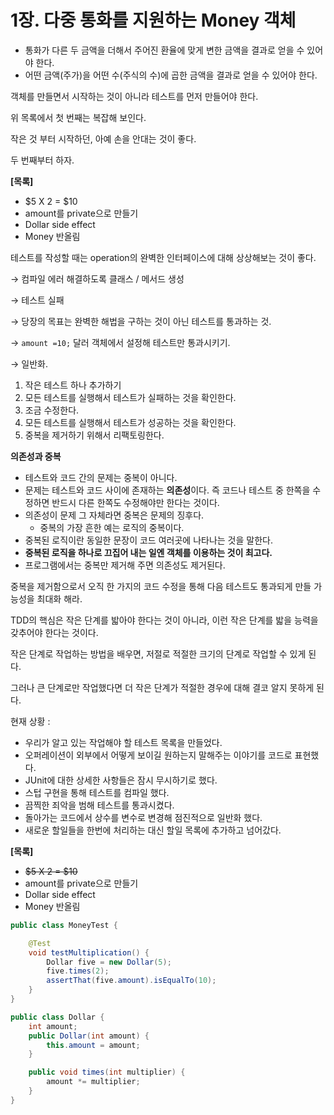# 1장. 다중 통화를 지원하는 Money 객체

- 통화가 다른 두 금액을 더해서 주어진 환율에 맞게 변한 금액을 결과로 얻을 수 있어야 한다.
- 어떤 금액(주가)을 어떤 수(주식의 수)에 곱한 금액을 결과로 얻을 수 있어야 한다.

객체를 만들면서 시작하는 것이 아니라 테스트를 먼저 만들어야 한다.

위 목록에서 첫 번째는 복잡해 보인다.

작은 것 부터 시작하던, 아예 손을 안대는 것이 좋다.

두 번째부터 하자.

**[목록]**

- $5 X 2 = $10
- amount를 private으로 만들기
- Dollar side effect
- Money 반올림

테스트를 작성할 때는 operation의 완벽한 인터페이스에 대해 상상해보는 것이 좋다.

→ 컴파일 에러 해결하도록 클래스 / 메서드 생성

→ 테스트 실패

→ 당장의 목표는 완벽한 해법을 구하는 것이 아닌 테스트를 통과하는 것.

→ `amount =10;` 달러 객체에서 설정해 테스트만 통과시키기.

→ 일반화.

1. 작은 테스트 하나 추가하기
2. 모든 테스트를 실행해서 테스트가 실패하는 것을 확인한다.
3. 조금 수정한다.
4. 모든 테스트를 실행해서 테스트가 성공하는 것을 확인한다.
5. 중복을 제거하기 위해서 리팩토링한다.

**의존성과 중복**

- 테스트와 코드 간의 문제는 중복이 아니다.
- 문제는 테스트와 코드 사이에 존재하는 **의존성**이다.
  즉 코드나 테스트 중 한쪽을 수정하면 반드시 다른 한쪽도 수정해야만 한다는 것이다.
- 의존성이 문제 그 자체라면 중복은 문제의 징후다.
    - 중복의 가장 흔한 예는 로직의 중복이다.
- 중복된 로직이란 동일한 문장이 코드 여러곳에 나타나는 것을 말한다.
- **중복된 로직을 하나로 끄집어 내는 일엔 객체를 이용하는 것이 최고다.**
- 프로그램에서는 중복만 제거해 주면 의존성도 제거된다.

중복을 제거함으로서 오직 한 가지의 코드 수정을 통해 다음 테스트도 통과되게 만들 가능성을 최대화 해라.

TDD의 핵심은 작은 단계를 밟아야 한다는 것이 아니라, 이런 작은 단계를 밟을 능력을 갖추어야 한다는 것이다.

작은 단계로 작업하는 방법을 배우면, 저절로 적절한 크기의 단계로 작업할 수 있게 된다.

그러나 큰 단계로만 작업했다면 더 작은 단계가 적절한 경우에 대해 결코 알지 못하게 된다.

현재 상황 :

- 우리가 알고 있는 작업해야 할 테스트 목록을 만들었다.
- 오퍼레이션이 외부에서 어떻게 보이길 원하는지 말해주는 이야기를 코드로 표현했다.
- JUnit에 대한 상세한 사항들은 잠시 무시하기로 했다.
- 스텁 구현을 통해 테스트를 컴파일 했다.
- 끔찍한 죄악을 범해 테스트를 통과시켰다.
- 돌아가는 코드에서 상수를 변수로 변경해 점진적으로 일반화 했다.
- 새로운 할일들을 한번에 처리하는 대신 할일 목록에 추가하고 넘어갔다.

**[목록]**

- ~~$5 X 2 = $10~~
- amount를 private으로 만들기
- Dollar side effect
- Money 반올림
```java
public class MoneyTest {

    @Test
    void testMultiplication() {
        Dollar five = new Dollar(5);
        five.times(2);
        assertThat(five.amount).isEqualTo(10);
    }
}
```

```java
public class Dollar {
    int amount;
    public Dollar(int amount) {
        this.amount = amount;
    }

    public void times(int multiplier) {
        amount *= multiplier;
    }
}
```
